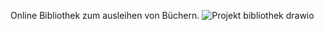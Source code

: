Online Bibliothek zum ausleihen von Büchern.
![Projekt bibliothek drawio](https://github.com/SeannPr/Datenbanken-schulprojekt/assets/111420945/29b346d5-99e3-482f-8f41-55ab7e5a1732)
